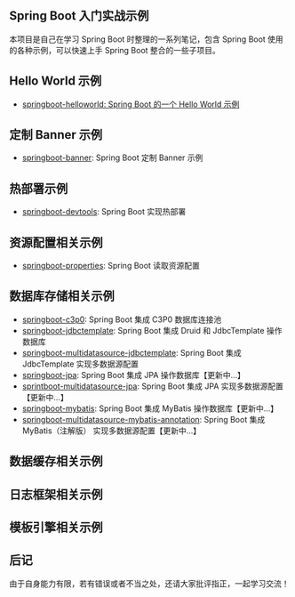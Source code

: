 ## Spring Boot 入门实战示例

本项目是自己在学习 Spring Boot 时整理的一系列笔记，包含 Spring Boot 使用的各种示例，可以快速上手 Spring Boot 整合的一些子项目。

## Hello World 示例

- [springboot-helloworld: Spring Boot 的一个 Hello World 示例](springboot-helloworld)

## 定制 Banner 示例

- [springboot-banner](springboot-banner): Spring Boot 定制 Banner 示例

## 热部署示例

- [springboot-devtools](springboot-devtools): Spring Boot 实现热部署

## 资源配置相关示例

- [springboot-properties](springboot-properties): Spring Boot 读取资源配置

## 数据库存储相关示例

- [springboot-c3p0](springboot-c3p0): Spring Boot 集成 C3P0 数据库连接池
- [springboot-jdbctemplate](springboot-jdbctemplate): Spring Boot 集成 Druid 和 JdbcTemplate 操作数据库
- [springboot-multidatasource-jdbctemplate](springboot-multidatasource-jdbctemplate): Spring Boot 集成 JdbcTemplate 实现多数据源配置
- [springboot-jpa](springboot-jpa): Spring Boot 集成 JPA 操作数据库【更新中...】
- [sprintboot-multidatasource-jpa](sprintboot-multidatasource-jpa): Spring Boot 集成 JPA 实现多数据源配置【更新中...】
- [springboot-mybatis](springboot-mybatis): Spring Boot 集成 MyBatis 操作数据库【更新中...】
- [springboot-multidatasource-mybatis-annotation](springboot-multidatasource-mybatis-annotation): Spring Boot 集成 MyBatis（注解版） 实现多数据源配置【更新中...】

## 数据缓存相关示例 

## 日志框架相关示例

## 模板引擎相关示例

## 后记

由于自身能力有限，若有错误或者不当之处，还请大家批评指正，一起学习交流！

